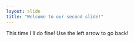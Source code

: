 ```yaml
---
layout: slide
title: "Welcome to our second slide!"
---
```

This time I'll do fine!
Use the left arrow to go back!
